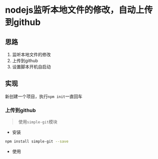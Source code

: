 # nodejs监听本地文件的修改，自动上传到github

## 思路

1. 监听本地文件的修改
2. 上传到github
3. 设置脚本开机自启动

## 实现

新创建一个项目，执行`npm init`一直回车

### 上传到github

> ​	使用`simple-git`模块

- 安装

```bash
npm install simple-git --save
```

- 使用



